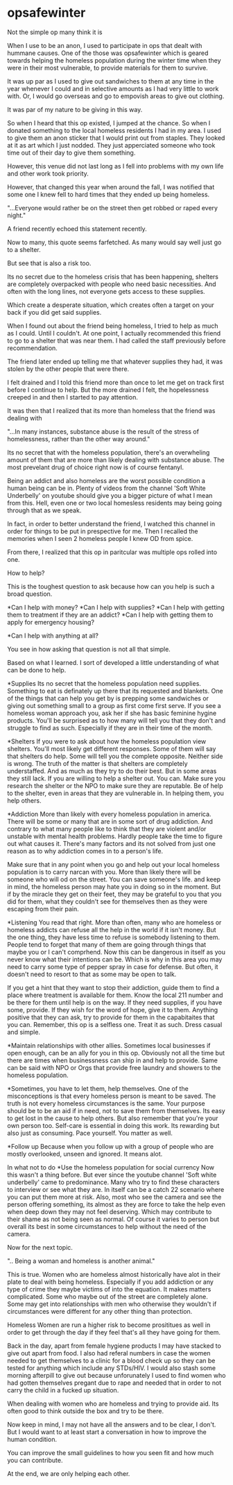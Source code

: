 # opsafewinter
Not the simple op many think it is

When I use to be an anon, I used to participate in ops that dealt with hummane causes. One of the 
those was opsafewinter which is geared towards helping the homeless population during the winter time
when they were in their most vulnerable, to provide materials for them to survive.

It was up par as I used to give out sandwiches to them at any time in the year whenever I could and 
in selective amounts as I had very little to work with. Or, I would go overseas and go to empovish
areas to give out clothing. 

It was par of my nature to be giving in this way.

So when I heard that this op existed, I jumped at the chance. So when I donated something to the 
local homeless residents I had in my area. I used to give them an anon sticker that I would print
out from staples. They looked at it as art which I just nodded. They just apperciated someone who
took time out of their day to give them something.

However, this venue did not last long as I fell into problems with my own life and other work took
priority. 

However, that changed this year when around the fall, I was notified that some one I knew fell 
to hard times that they ended up being homeless.

"...Everyone would rather be on the street then get robbed or raped every night."

A friend recently echoed this statement recently.

Now to many, this quote seems farfetched. As many would say well just go to a shelter. 

But see that is also a risk too.

Its no secret due to the homeless crisis that has been happening, shelters are completely overpacked 
with people who need basic necessities. And often with the long lines, not everyone gets access to these
supplies. 

Which create a desperate situation, which creates often a target on your back if you did get said
supplies.

When I found out about the friend being homeless, I tried to help as much as I could. 
Until I couldn't. At one point, I actually recommended this friend to go to a shelter that was near 
them. I had called the staff previously before recommendation. 

The friend later ended up telling me that whatever supplies they had, it was stolen by the other people 
that were there.

I felt drained and I told this friend more than once to let me get on track first before I continue
to help. But the more drained I felt, the hopelessness creeped in and then I started to pay attention. 

It was then that I realized that its more than homeless that the friend was dealing with

"...In many instances, substance abuse is the result of the stress of homelessness, 
rather than the other way around."

Its no secret that with the homeless population, there's an overwheling amount of them that are more
than likely dealing with substance abuse. The most prevelant drug of choice right now is of course
fentanyl. 

Being an addict and also homeless are the worst possible condition a human being can be in. Plenty of
videos from the channel 'Soft White Underbelly' on youtube should give you a bigger picture of what
I mean from this. Hell, even one or two local homesless residents may being going through that as
we speak. 

In fact, in order to better understand the friend, I watched this channel in order for things to be
put in prespective for me. Then I recalled the memories when I seen 2 homeless people I knew OD 
from spice. 

From there, I realized that this op in paritcular was multiple ops rolled into one. 

How to help?

This is the toughest question to ask because how can you help is such a broad question.

*Can I help with money?
*Can I help with supplies?
*Can I help with getting them to treatment if they are an addict?
*Can I help with getting them to apply for emergency housing?

*Can I help with anything at all?

You see in how asking that question is not all that simple.

Based on what I learned. I sort of developed a little understanding of what can be done to help. 

*Supplies
Its no secret that the homeless population need supplies. Something to eat is definately up there
that its requested and blankets. One of the things that can help you get by is prepping some sandwiches
or giving out something small to a group as first come first serve. If you see a homeless woman 
approach you, ask her if she has basic feminine hygine products. You'll be surprised as to how many
will tell you that they don't and struggle to find as such. Especially if they are in their time of
the month. 

*Shelters
If you were to ask about how the homeless population view shelters. You'll most likely get different
responses. Some of them will say that shelters do help. Some will tell you the complete opposite.
Neither side is wrong. The truth of the matter is that shelters are completely understaffed. And as
much as they try to do their best. But in some areas they still lack. If you are willing to help a
shelter out. You can. Make sure you research the shelter or the NPO to make sure they are reputable.
Be of help to the shelter, even in areas that they are vulnerable in. In helping them, you help others. 

*Addiction
More than likely with every homeless population in america. There will be some or many that are in 
some sort of drug addiction. And contrary to what many people like to think that they are violent 
and/or unstable with mental health problems. Hardly people take the time to figure out what causes 
it. There's many factors and its not solved from just one reason as to why addiction comes in to
a person's life. 

Make sure that in any point when you go and help out your local homeless population is
to carry narcan with you. More than likely there will be someone who will od on the street. 
You can save someone's life. and keep in mind, the homeless person may hate you in doing so in the
moment. But if by the miracle they get on their feet, they may be grateful to you that you did for
them, what they couldn't see for themselves then as they were escaping from their pain. 

*Listening 
You read that right. More than often, many who are homeless or homeless addicts can 
refuse all the help in the world if it isn't money. But the one thing, they have less time to 
refuse is somebody listening to them. People tend to forget that many of them
are going through things that maybe you or I can't comprhend. Now this can be dangerous in itself 
as you never know what their intentions can be. Which is why in this area you may need to carry some
type of pepper spray in case for defense. But often, it doesn't need to resort to that as some may
be open to talk. 

If you get a hint that they want to stop their addiction, guide them to find a place
where treatment is available for them. Know the local 211 number and be there for them until help is 
on the way. If they need supplies, if you have some, provide. If they wish for the word of hope, give it 
to them. Anything positive that they can ask, try to provide for them in the capabitaites that you can. 
Remember, this op is a selfless one. Treat it as such. Dress casual and simple.

*Maintain relationships with other allies.
Sometimes local businesses if open enough, can be an ally for you in this op. Obviously not all the
time but there are times when businessness can ship in and help to provide. Same can be said with NPO
or Orgs that provide free laundry and showers to the homeless population.

*Sometimes, you have to let them, help themselves.
One of the misconceptions is that every homeless person is meant to be saved. The truth is not
every homeless circumstances is the same. Your purpose should be to be an aid if in need, not to save
them from themselves. Its easy to get lost in the cause to help others. But also remember that you're
your own person too. Self-care is essential in doing this work. Its rewarding but also just as 
consuming. Pace yourself. You matter as well.  

*Follow up
Because when you follow up with a group of people who are mostly overlooked, unseen and ignored. It means
alot.

In what not to do
*Use the homeless population for social currency
Now this wasn't a thing before. But ever since the youtube channel 'Soft white underbelly' came to 
predominance. Many who try to find these characters to interview or see what they are. In itself can be a
catch 22 scenario where you can put them more at risk. Also, most who see the camera and see the person
offering something, its almost as they are force to take the help even when deep down they may not feel
deserving. Which may contribute to their shame as not being seen as normal. Of course it varies to person
but overall its best in some circumstances to help without the need of the camera.

Now for the next topic. 

".. Being a woman and homeless is another animal."

This is true. Women who are homeless almost historically have alot in their plate to deal with being
homeless. Especially if you add addiction or any type of crime they maybe victims of into the equation. 
It makes matters complicated. Some who maybe out of the street are completely alone. Some may get into
relationships with men who otherwise they wouldn't if circumstances were different for any other thing
than protection. 

Homeless Women are run a higher risk to become prosititues as well in order to get through the day if 
they feel that's all they have going for them. 

Back in the day, apart from female hygiene products I may have stacked to give out apart from food. I 
also had referal numbers in case the women needed to get themselves to a clinic for a blood check up so 
they can be tested for anything which include any STDs/HIV. I would also stash some morning afterpill to
give out because unforunately I used to find women who had gotten themselves pregant due to rape and 
needed that in order to not carry the child in a fucked up situation. 

When dealing with women who are homeless and trying to provide aid. Its often good to think outside
the box and try to be there.

Now keep in mind, I may not have all the answers and to be clear, I don't. 
But I would want to at least start a conversation in how to improve the human condition.  

You can improve the small guidelines to how you seen fit and how much you can contribute.

At the end, we are only helping each other. 
